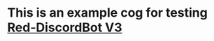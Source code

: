 # This is an example cog for testing [Red-DiscordBot V3](https://github.com/Cog-Creators/Red-DiscordBot/tree/V3/develop)
